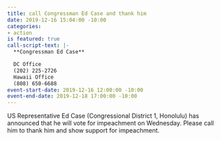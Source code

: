 ```yaml
---
title: call Congressman Ed Case and thank him
date: 2019-12-16 15:04:00 -10:00
categories:
- action
is featured: true
call-script-text: |-
  **Congressman Ed Case**

  DC Office
  (202) 225-2726
  Hawaii Office
  (808) 650-6688
event-start-date: 2019-12-16 12:00:00 -10:00
event-end-date: 2019-12-18 17:00:00 -10:00
---
```


US Representative Ed Case (Congressional District 1, Honolulu) has announced that he will vote for impeachment on Wednesday.  Please call him to thank him and show support for impeachment.